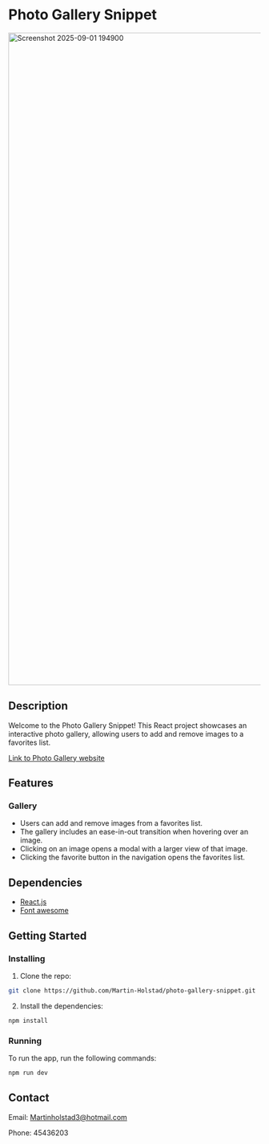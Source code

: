 # Photo Gallery Snippet

<img width="2540" height="1302" alt="Screenshot 2025-09-01 194900" src="https://github.com/user-attachments/assets/28628b0e-557e-4ae2-ae27-a4369c91f663" />

## Description

Welcome to the Photo Gallery Snippet! This React project showcases an interactive photo gallery, allowing users to add and remove images to a favorites list.

[Link to Photo Gallery website](https://photo-gallery-snippet.netlify.app/)

## Features

### Gallery

- Users can add and remove images from a favorites list.
- The gallery includes an ease-in-out transition when hovering over an image.
- Clicking on an image opens a modal with a larger view of that image.
- Clicking the favorite button in the navigation opens the favorites list.

## Dependencies

- [React.js](https://reactjs.org/)
- [Font awesome](https://docs.fontawesome.com/)

## Getting Started

### Installing

1. Clone the repo:

```bash
git clone https://github.com/Martin-Holstad/photo-gallery-snippet.git
```

2. Install the dependencies:

```
npm install
```

### Running

To run the app, run the following commands:

```bash
npm run dev
```

## Contact

Email: Martinholstad3@hotmail.com

Phone: 45436203
